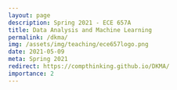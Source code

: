 ```yaml
---
layout: page
description: Spring 2021 - ECE 657A
title: Data Analysis and Machine Learning
permalink: /dkma/
img: /assets/img/teaching/ece657logo.png
date: 2021-05-09
meta: Spring 2021
redirect: https://compthinking.github.io/DKMA/
importance: 2
---
```


